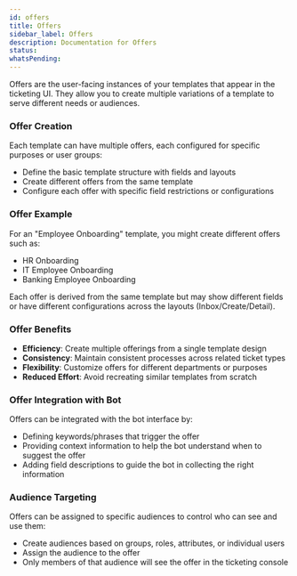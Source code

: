 ```yaml
---
id: offers
title: Offers
sidebar_label: Offers
description: Documentation for Offers
status: 
whatsPending: 
---
```



Offers are the user-facing instances of your templates that appear in the ticketing UI. They allow you to create multiple variations of a template to serve different needs or audiences.

### Offer Creation
Each template can have multiple offers, each configured for specific purposes or user groups:
- Define the basic template structure with fields and layouts
- Create different offers from the same template
- Configure each offer with specific field restrictions or configurations

### Offer Example
For an "Employee Onboarding" template, you might create different offers such as:
- HR Onboarding
- IT Employee Onboarding
- Banking Employee Onboarding

Each offer is derived from the same template but may show different fields or have different configurations across the layouts (Inbox/Create/Detail).

### Offer Benefits
- **Efficiency**: Create multiple offerings from a single template design
- **Consistency**: Maintain consistent processes across related ticket types
- **Flexibility**: Customize offers for different departments or purposes
- **Reduced Effort**: Avoid recreating similar templates from scratch

### Offer Integration with Bot
Offers can be integrated with the bot interface by:
- Defining keywords/phrases that trigger the offer
- Providing context information to help the bot understand when to suggest the offer
- Adding field descriptions to guide the bot in collecting the right information

### Audience Targeting
Offers can be assigned to specific audiences to control who can see and use them:
- Create audiences based on groups, roles, attributes, or individual users
- Assign the audience to the offer
- Only members of that audience will see the offer in the ticketing console
